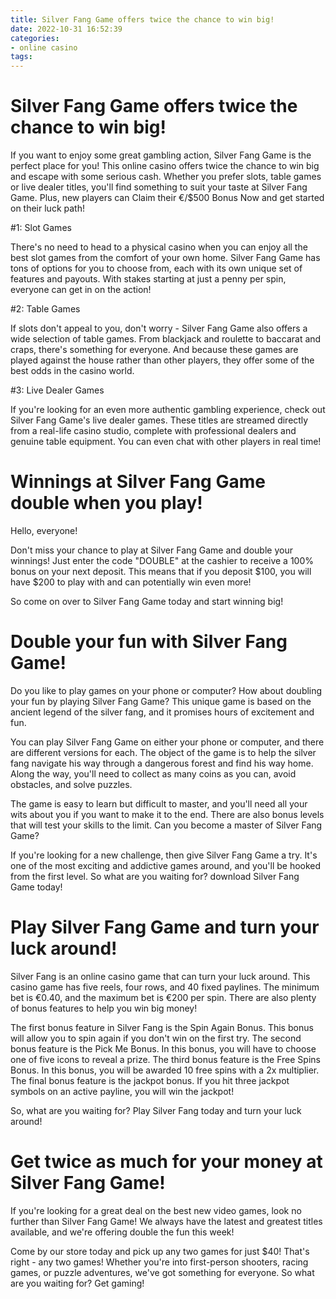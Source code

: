 ```yaml
---
title: Silver Fang Game offers twice the chance to win big!
date: 2022-10-31 16:52:39
categories:
- online casino
tags:
---
```



#  Silver Fang Game offers twice the chance to win big!

If you want to enjoy some great gambling action, Silver Fang Game is the perfect place for you! This online casino offers twice the chance to win big and escape with some serious cash. Whether you prefer slots, table games or live dealer titles, you'll find something to suit your taste at Silver Fang Game. Plus, new players can Claim their €/$500 Bonus Now and get started on their luck path!

#1: Slot Games

There's no need to head to a physical casino when you can enjoy all the best slot games from the comfort of your own home. Silver Fang Game has tons of options for you to choose from, each with its own unique set of features and payouts. With stakes starting at just a penny per spin, everyone can get in on the action!

#2: Table Games

If slots don't appeal to you, don't worry - Silver Fang Game also offers a wide selection of table games. From blackjack and roulette to baccarat and craps, there's something for everyone. And because these games are played against the house rather than other players, they offer some of the best odds in the casino world.

#3: Live Dealer Games

If you're looking for an even more authentic gambling experience, check out Silver Fang Game's live dealer games. These titles are streamed directly from a real-life casino studio, complete with professional dealers and genuine table equipment. You can even chat with other players in real time!

#  Winnings at Silver Fang Game double when you play!

Hello, everyone!

Don't miss your chance to play at Silver Fang Game and double your winnings! Just enter the code "DOUBLE" at the cashier to receive a 100% bonus on your next deposit. This means that if you deposit $100, you will have $200 to play with and can potentially win even more!

So come on over to Silver Fang Game today and start winning big!

#  Double your fun with Silver Fang Game!

Do you like to play games on your phone or computer? How about doubling your fun by playing Silver Fang Game? This unique game is based on the ancient legend of the silver fang, and it promises hours of excitement and fun.

You can play Silver Fang Game on either your phone or computer, and there are different versions for each. The object of the game is to help the silver fang navigate his way through a dangerous forest and find his way home. Along the way, you'll need to collect as many coins as you can, avoid obstacles, and solve puzzles.

The game is easy to learn but difficult to master, and you'll need all your wits about you if you want to make it to the end. There are also bonus levels that will test your skills to the limit. Can you become a master of Silver Fang Game?

If you're looking for a new challenge, then give Silver Fang Game a try. It's one of the most exciting and addictive games around, and you'll be hooked from the first level. So what are you waiting for? download Silver Fang Game today!

#  Play Silver Fang Game and turn your luck around!

Silver Fang is an online casino game that can turn your luck around. This casino game has five reels, four rows, and 40 fixed paylines. The minimum bet is €0.40, and the maximum bet is €200 per spin. There are also plenty of bonus features to help you win big money!

The first bonus feature in Silver Fang is the Spin Again Bonus. This bonus will allow you to spin again if you don't win on the first try. The second bonus feature is the Pick Me Bonus. In this bonus, you will have to choose one of five icons to reveal a prize. The third bonus feature is the Free Spins Bonus. In this bonus, you will be awarded 10 free spins with a 2x multiplier. The final bonus feature is the jackpot bonus. If you hit three jackpot symbols on an active payline, you will win the jackpot!

So, what are you waiting for? Play Silver Fang today and turn your luck around!

#  Get twice as much for your money at Silver Fang Game!

If you're looking for a great deal on the best new video games, look no further than Silver Fang Game! We always have the latest and greatest titles available, and we're offering double the fun this week!

Come by our store today and pick up any two games for just $40! That's right - any two games! Whether you're into first-person shooters, racing games, or puzzle adventures, we've got something for everyone. So what are you waiting for? Get gaming!